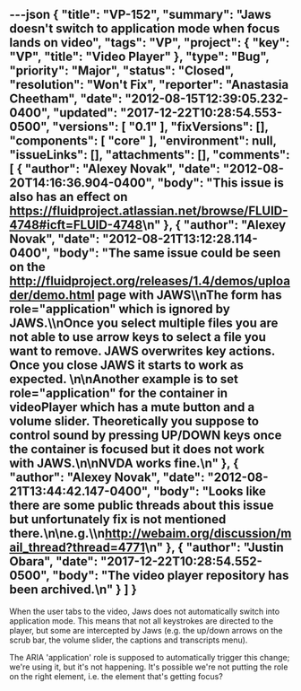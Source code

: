 ---json
{
  "title": "VP-152",
  "summary": "Jaws doesn't switch to application mode when focus lands on video",
  "tags": "VP",
  "project": {
    "key": "VP",
    "title": "Video Player"
  },
  "type": "Bug",
  "priority": "Major",
  "status": "Closed",
  "resolution": "Won't Fix",
  "reporter": "Anastasia Cheetham",
  "date": "2012-08-15T12:39:05.232-0400",
  "updated": "2017-12-22T10:28:54.553-0500",
  "versions": [
    "0.1"
  ],
  "fixVersions": [],
  "components": [
    "core"
  ],
  "environment": null,
  "issueLinks": [],
  "attachments": [],
  "comments": [
    {
      "author": "Alexey Novak",
      "date": "2012-08-20T14:16:36.904-0400",
      "body": "This issue is also has an effect on <https://fluidproject.atlassian.net/browse/FLUID-4748#icft=FLUID-4748>\n"
    },
    {
      "author": "Alexey Novak",
      "date": "2012-08-21T13:12:28.114-0400",
      "body": "The same issue could be seen on the <http://fluidproject.org/releases/1.4/demos/uploader/demo.html> page with JAWS\\\nThe form has role=\"application\" which is ignored by JAWS.\\\nOnce you select multiple files you are not able to use arrow keys to select a file you want to remove. JAWS overwrites key actions. Once you close JAWS it starts to work as expected.&#x20;\n\nAnother example is to set role=\"application\" for the container in videoPlayer which has a mute button and a volume slider. Theoretically you suppose to control sound by pressing UP/DOWN keys once the container is focused but it does not work with JAWS.\n\nNVDA works fine.\n"
    },
    {
      "author": "Alexey Novak",
      "date": "2012-08-21T13:44:42.147-0400",
      "body": "Looks like there are some public threads about this issue but unfortunately fix is not mentioned there.\n\ne.g.\\\n<http://webaim.org/discussion/mail_thread?thread=4771>\n"
    },
    {
      "author": "Justin Obara",
      "date": "2017-12-22T10:28:54.552-0500",
      "body": "The video player repository has been archived.\n"
    }
  ]
}
---
When the user tabs to the video, Jaws does not automatically switch into application mode. This means that not all keystrokes are directed to the player, but some are intercepted by Jaws (e.g. the up/down arrows on the scrub bar, the volume slider, the captions and transcripts menu).

The ARIA 'application' role is supposed to automatically trigger this change; we're using it, but it's not happening. It's possible we're not putting the role on the right element, i.e. the element that's getting focus?

        